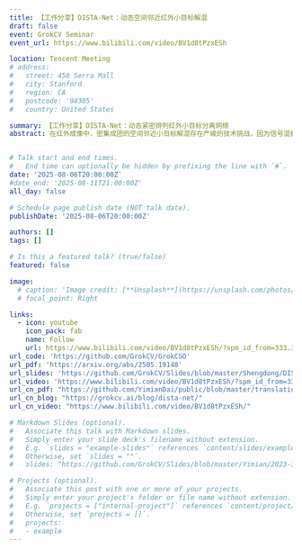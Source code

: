 ```yaml
---
title: 【工作分享】DISTA-Net：动态空间邻近红外小目标解混
draft: false
event: GrokCV Seminar
event_url: https://www.bilibili.com/video/BV1d8tPzxESh

location: Tencent Meeting
# address:
#   street: 450 Serra Mall
#   city: Stanford
#   region: CA
#   postcode: '94305'
#   country: United States

summary: 【工作分享】DISTA-Net：动态紧密排列红外小目标分离网络
abstract: 在红外成像中，密集成团的空间邻近小目标解混存在严峻的技术挑战，因为信号混叠会严重影响目标数量统计、亚像素级定位以及辐射强度测定的准确性。尽管深度学习在红外小目标检测领域取得了一定的进展，但其在空间邻近红外小目标上的应用尚未得到探索。这一空白主要源于混叠特征分离的复杂性以及开源基础设施的缺失。在本研究中，我们提出了动态迭代收缩阈值网络 (Dynamic Iterative Shrinkage Thresholding Network, DISTA-Net)，该网络将传统稀疏重建方法重构为动态框架。DISTA-Net 能自适应地生成卷积权重和阈值参数，以实时调整重建过程。据我们所知，DISTA-Net 是首个专门针对空间邻近红外小目标解混设计的深度学习模型，实现了卓越的亚像素检测精度。此外，我们建立了该领域首个开源生态系统以促进后续研究。该生态系统包含三大核心组件：（1）CSIST-100K，一个公开的基准数据集；（2）CSO-mAP，一个用于亚像素检测的自定义专用评估指标；（3）GrokCSO，一个开源工具包，其中包含 DISTA-Net 及其他模型。


# Talk start and end times.
#   End time can optionally be hidden by prefixing the line with `#`.
date: '2025-08-06T20:00:00Z'
#date_end: '2025-08-11T21:00:00Z'
all_day: false

# Schedule page publish date (NOT talk date).
publishDate: '2025-08-06T20:00:00Z'

authors: []
tags: []

# Is this a featured talk? (true/false)
featured: false

image:
  # caption: 'Image credit: [**Unsplash**](https://unsplash.com/photos/bzdhc5b3Bxs)'
  # focal_point: Right

links:
  - icon: youtube
    icon_pack: fab
    name: Follow
    url: https://www.bilibili.com/video/BV1d8tPzxESh/?spm_id_from=333.337.search-card.all.click
url_code: 'https://github.com/GrokCV/GrokCSO'
url_pdf: 'https://arxiv.org/abs/2505.19148'
url_slides: 'https://github.com/GrokCV/Slides/blob/master/Shengdong/DISTA-Net%E6%8E%A8%E5%B9%BF.pdf'
url_video: 'https://www.bilibili.com/video/BV1d8tPzxESh/?spm_id_from=333.337.search-card.all.click'
url_cn_pdf: "https://github.com/YimianDai/public/blob/master/translation/2025-ICCV-DISTA-Net-CN-Translation.pdf"
url_cn_blog: "https://grokcv.ai/blog/dista-net/"
url_cn_video: "https://www.bilibili.com/video/BV1d8tPzxESh/"

# Markdown Slides (optional).
#   Associate this talk with Markdown slides.
#   Simply enter your slide deck's filename without extension.
#   E.g. `slides = "example-slides"` references `content/slides/example-slides.md`.
#   Otherwise, set `slides = ""`.
#   slides: "https://github.com/GrokCV/Slides/blob/master/Yimian/2023-11-03-HADAR-Slides.pdf"

# Projects (optional).
#   Associate this post with one or more of your projects.
#   Simply enter your project's folder or file name without extension.
#   E.g. `projects = ["internal-project"]` references `content/project/deep-learning/index.md`.
#   Otherwise, set `projects = []`.
#   projects:
#   - example
---
```


